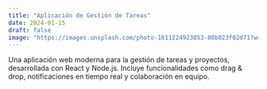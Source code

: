 ```yaml
---
title: "Aplicación de Gestión de Tareas"
date: 2024-01-15
draft: false
image: "https://images.unsplash.com/photo-1611224923853-80b023f02d71?w=800&h=600&fit=crop"
---
```


Una aplicación web moderna para la gestión de tareas y proyectos, desarrollada con React y Node.js. Incluye funcionalidades como drag & drop, notificaciones en tiempo real y colaboración en equipo.


